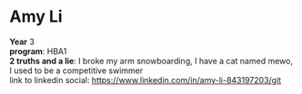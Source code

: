 # Amy Li 
**Year** 3 
<br> **program**: HBA1
<br> **2 truths and a lie**: I broke my arm snowboarding, I have a cat named mewo, I used to be a competitive swimmer
<br> link to linkedin social: https://www.linkedin.com/in/amy-li-843197203/git 
